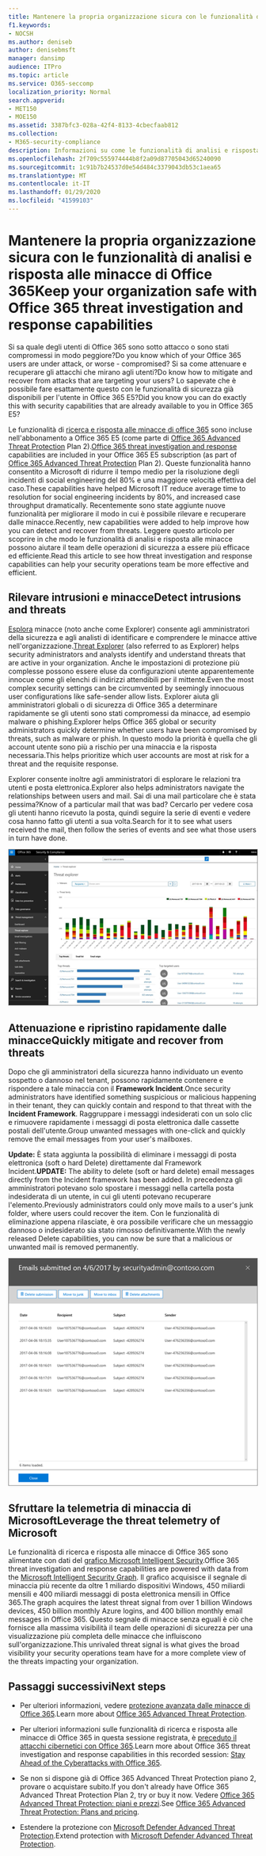 ```yaml
---
title: Mantenere la propria organizzazione sicura con le funzionalità di analisi e risposta alle minacce di Office 365
f1.keywords:
- NOCSH
ms.author: deniseb
author: denisebmsft
manager: dansimp
audience: ITPro
ms.topic: article
ms.service: O365-seccomp
localization_priority: Normal
search.appverid:
- MET150
- MOE150
ms.assetid: 3387bfc3-028a-42f4-8133-4cbecfaab812
ms.collection:
- M365-security-compliance
description: Informazioni su come le funzionalità di analisi e risposta alle minacce di Office 365 consentono all'organizzazione di rilevare intrusioni e minacce e di attenuare e recuperare rapidamente le minacce.
ms.openlocfilehash: 2f709c555974444b8f2a09d87705043d65240090
ms.sourcegitcommit: 1c91b7b24537d0e54d484c3379043db53c1aea65
ms.translationtype: MT
ms.contentlocale: it-IT
ms.lasthandoff: 01/29/2020
ms.locfileid: "41599103"
---
```

# <a name="keep-your-organization-safe-with-office-365-threat-investigation-and-response-capabilities"></a><span data-ttu-id="ea981-103">Mantenere la propria organizzazione sicura con le funzionalità di analisi e risposta alle minacce di Office 365</span><span class="sxs-lookup"><span data-stu-id="ea981-103">Keep your organization safe with Office 365 threat investigation and response capabilities</span></span>

<span data-ttu-id="ea981-104">Si sa quale degli utenti di Office 365 sono sotto attacco o sono stati compromessi in modo peggiore?</span><span class="sxs-lookup"><span data-stu-id="ea981-104">Do you know which of your Office 365 users are under attack, or worse - compromised?</span></span> <span data-ttu-id="ea981-105">Si sa come attenuare e recuperare gli attacchi che mirano agli utenti?</span><span class="sxs-lookup"><span data-stu-id="ea981-105">Do know how to mitigate and recover from attacks that are targeting your users?</span></span> <span data-ttu-id="ea981-106">Lo sapevate che è possibile fare esattamente questo con le funzionalità di sicurezza già disponibili per l'utente in Office 365 E5?</span><span class="sxs-lookup"><span data-stu-id="ea981-106">Did you know you can do exactly this with security capabilities that are already available to you in Office 365 E5?</span></span>

<span data-ttu-id="ea981-107">Le funzionalità di [ricerca e risposta alle minacce di office 365](office-365-ti.md) sono incluse nell'abbonamento a Office 365 E5 (come parte di [Office 365 Advanced Threat Protection](office-365-atp.md) Plan 2).</span><span class="sxs-lookup"><span data-stu-id="ea981-107">[Office 365 threat investigation and response](office-365-ti.md) capabilities are included in your Office 365 E5 subscription (as part of [Office 365 Advanced Threat Protection](office-365-atp.md) Plan 2).</span></span> <span data-ttu-id="ea981-108">Queste funzionalità hanno consentito a Microsoft di ridurre il tempo medio per la risoluzione degli incidenti di social engineering del 80% e una maggiore velocità effettiva del caso.</span><span class="sxs-lookup"><span data-stu-id="ea981-108">These capabilities have helped Microsoft IT reduce average time to resolution for social engineering incidents by 80%, and increased case throughput dramatically.</span></span> <span data-ttu-id="ea981-109">Recentemente sono state aggiunte nuove funzionalità per migliorare il modo in cui è possibile rilevare e recuperare dalle minacce.</span><span class="sxs-lookup"><span data-stu-id="ea981-109">Recently, new capabilities were added to help improve how you can detect and recover from threats.</span></span> <span data-ttu-id="ea981-110">Leggere questo articolo per scoprire in che modo le funzionalità di analisi e risposta alle minacce possono aiutare il team delle operazioni di sicurezza a essere più efficace ed efficiente.</span><span class="sxs-lookup"><span data-stu-id="ea981-110">Read this article to see how threat investigation and response capabilities can help your security operations team be more effective and efficient.</span></span>

## <a name="detect-intrusions-and-threats"></a><span data-ttu-id="ea981-111">Rilevare intrusioni e minacce</span><span class="sxs-lookup"><span data-stu-id="ea981-111">Detect intrusions and threats</span></span>

<span data-ttu-id="ea981-112">[Esplora](threat-explorer.md) minacce (noto anche come Explorer) consente agli amministratori della sicurezza e agli analisti di identificare e comprendere le minacce attive nell'organizzazione.</span><span class="sxs-lookup"><span data-stu-id="ea981-112">[Threat Explorer](threat-explorer.md) (also referred to as Explorer) helps security administrators and analysts identify and understand threats that are active in your organization.</span></span> <span data-ttu-id="ea981-113">Anche le impostazioni di protezione più complesse possono essere eluse da configurazioni utente apparentemente innocue come gli elenchi di indirizzi attendibili per il mittente.</span><span class="sxs-lookup"><span data-stu-id="ea981-113">Even the most complex security settings can be circumvented by seemingly innocuous user configurations like safe-sender allow lists.</span></span> <span data-ttu-id="ea981-114">Explorer aiuta gli amministratori globali o di sicurezza di Office 365 a determinare rapidamente se gli utenti sono stati compromessi da minacce, ad esempio malware o phishing.</span><span class="sxs-lookup"><span data-stu-id="ea981-114">Explorer helps Office 365 global or security administrators quickly determine whether users have been compromised by threats, such as malware or phish.</span></span> <span data-ttu-id="ea981-115">In questo modo la priorità è quella che gli account utente sono più a rischio per una minaccia e la risposta necessaria.</span><span class="sxs-lookup"><span data-stu-id="ea981-115">This helps prioritize which user accounts are most at risk for a threat and the requisite response.</span></span>

<span data-ttu-id="ea981-116">Explorer consente inoltre agli amministratori di esplorare le relazioni tra utenti e posta elettronica.</span><span class="sxs-lookup"><span data-stu-id="ea981-116">Explorer also helps administrators navigate the relationships between users and mail.</span></span> <span data-ttu-id="ea981-117">Sai di una mail particolare che è stata pessima?</span><span class="sxs-lookup"><span data-stu-id="ea981-117">Know of a particular mail that was bad?</span></span> <span data-ttu-id="ea981-118">Cercarlo per vedere cosa gli utenti hanno ricevuto la posta, quindi seguire la serie di eventi e vedere cosa hanno fatto gli utenti a sua volta.</span><span class="sxs-lookup"><span data-stu-id="ea981-118">Search for it to see what users received the mail, then follow the series of events and see what those users in turn have done.</span></span>

![Schermata di Threat Explorer in Office 365, codice a colori per la famiglia di malware](../media/591338dd-252a-437d-b5f2-87aa42e74b0c.png)

## <a name="quickly-mitigate-and-recover-from-threats"></a><span data-ttu-id="ea981-120">Attenuazione e ripristino rapidamente dalle minacce</span><span class="sxs-lookup"><span data-stu-id="ea981-120">Quickly mitigate and recover from threats</span></span>

<span data-ttu-id="ea981-121">Dopo che gli amministratori della sicurezza hanno individuato un evento sospetto o dannoso nel tenant, possono rapidamente contenere e rispondere a tale minaccia con il **Framework Incident**.</span><span class="sxs-lookup"><span data-stu-id="ea981-121">Once security administrators have identified something suspicious or malicious happening in their tenant, they can quickly contain and respond to that threat with the **Incident Framework**.</span></span> <span data-ttu-id="ea981-122">Raggruppare i messaggi indesiderati con un solo clic e rimuovere rapidamente i messaggi di posta elettronica dalle cassette postali dell'utente.</span><span class="sxs-lookup"><span data-stu-id="ea981-122">Group unwanted messages with one-click and quickly remove the email messages from your user's mailboxes.</span></span>

 <span data-ttu-id="ea981-123">**Update:** È stata aggiunta la possibilità di eliminare i messaggi di posta elettronica (soft o hard Delete) direttamente dal Framework Incident.</span><span class="sxs-lookup"><span data-stu-id="ea981-123">**UPDATE:** The ability to delete (soft or hard delete) email messages directly from the Incident framework has been added.</span></span> <span data-ttu-id="ea981-124">In precedenza gli amministratori potevano solo spostare i messaggi nella cartella posta indesiderata di un utente, in cui gli utenti potevano recuperare l'elemento.</span><span class="sxs-lookup"><span data-stu-id="ea981-124">Previously administrators could only move mails to a user's junk folder, where users could recover the item.</span></span> <span data-ttu-id="ea981-125">Con le funzionalità di eliminazione appena rilasciate, è ora possibile verificare che un messaggio dannoso o indesiderato sia stato rimosso definitivamente.</span><span class="sxs-lookup"><span data-stu-id="ea981-125">With the newly released Delete capabilities, you can now be sure that a malicious or unwanted mail is removed permanently.</span></span>

![Schermata del messaggio di posta elettronica della lista di correzione degli incidenti](../media/9d8452d3-d8d2-4b26-81f9-76396e08dd17.png)

## <a name="leverage-the-threat-telemetry-of-microsoft"></a><span data-ttu-id="ea981-127">Sfruttare la telemetria di minaccia di Microsoft</span><span class="sxs-lookup"><span data-stu-id="ea981-127">Leverage the threat telemetry of Microsoft</span></span>

<span data-ttu-id="ea981-128">Le funzionalità di ricerca e risposta alle minacce di Office 365 sono alimentate con dati del [grafico Microsoft Intelligent Security](https://cloud-platform-assets.azurewebsites.net/intelligent-security-graph/).</span><span class="sxs-lookup"><span data-stu-id="ea981-128">Office 365 threat investigation and response capabilities are powered with data from the [Microsoft Intelligent Security Graph](https://cloud-platform-assets.azurewebsites.net/intelligent-security-graph/).</span></span> <span data-ttu-id="ea981-129">Il grafico acquisisce il segnale di minaccia più recente da oltre 1 miliardo dispositivi Windows, 450 miliardi mensili e 400 miliardi messaggi di posta elettronica mensili in Office 365.</span><span class="sxs-lookup"><span data-stu-id="ea981-129">The graph acquires the latest threat signal from over 1 billion Windows devices, 450 billion monthly Azure logins, and 400 billion monthly email messages in Office 365.</span></span> <span data-ttu-id="ea981-130">Questo segnale di minacce senza eguali è ciò che fornisce alla massima visibilità il team delle operazioni di sicurezza per una visualizzazione più completa delle minacce che influiscono sull'organizzazione.</span><span class="sxs-lookup"><span data-stu-id="ea981-130">This unrivaled threat signal is what gives the broad visibility your security operations team have for a more complete view of the threats impacting your organization.</span></span>

## <a name="next-steps"></a><span data-ttu-id="ea981-131">Passaggi successivi</span><span class="sxs-lookup"><span data-stu-id="ea981-131">Next steps</span></span>

- <span data-ttu-id="ea981-132">Per ulteriori informazioni, vedere [protezione avanzata dalle minacce di Office 365](office-365-atp.md).</span><span class="sxs-lookup"><span data-stu-id="ea981-132">Learn more about [Office 365 Advanced Threat Protection](office-365-atp.md).</span></span>

- <span data-ttu-id="ea981-133">Per ulteriori informazioni sulle funzionalità di ricerca e risposta alle minacce di Office 365 in questa sessione registrata, è [preceduto il attacchi cibernetici con Office 365](https://myignite.microsoft.com/videos/53723).</span><span class="sxs-lookup"><span data-stu-id="ea981-133">Learn more about Office 365 threat investigation and response capabilities in this recorded session: [Stay Ahead of the Cyberattacks with Office 365](https://myignite.microsoft.com/videos/53723).</span></span>

- <span data-ttu-id="ea981-134">Se non si dispone già di Office 365 Advanced Threat Protection piano 2, provare o acquistare subito.</span><span class="sxs-lookup"><span data-stu-id="ea981-134">If you don't already have Office 365 Advanced Threat Protection Plan 2, try or buy it now.</span></span> <span data-ttu-id="ea981-135">Vedere [Office 365 Advanced Threat Protection: piani e prezzi](https://products.office.com/exchange/advance-threat-protection#pmg-allup-content).</span><span class="sxs-lookup"><span data-stu-id="ea981-135">See [Office 365 Advanced Threat Protection: Plans and pricing](https://products.office.com/exchange/advance-threat-protection#pmg-allup-content).</span></span>

- <span data-ttu-id="ea981-136">Estendere la protezione con [Microsoft Defender Advanced Threat Protection](https://docs.microsoft.com/windows/security/threat-protection/microsoft-defender-atp/microsoft-defender-advanced-threat-protection).</span><span class="sxs-lookup"><span data-stu-id="ea981-136">Extend protection with [Microsoft Defender Advanced Threat Protection](https://docs.microsoft.com/windows/security/threat-protection/microsoft-defender-atp/microsoft-defender-advanced-threat-protection).</span></span>
